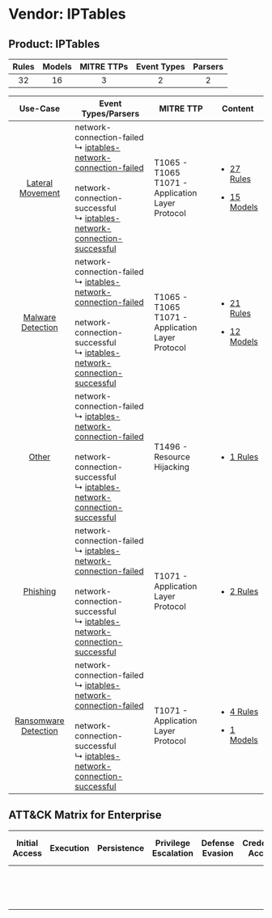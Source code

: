 Vendor: IPTables
================
Product: IPTables
-----------------
| Rules | Models | MITRE TTPs | Event Types | Parsers |
|:-----:|:------:|:----------:|:-----------:|:-------:|
|  32   |   16   |     3      |      2      |    2    |

|                               Use-Case                               | Event Types/Parsers                                                                                                                                                                                                                                                                          | MITRE TTP                                               | Content                                                                                                           |
|:--------------------------------------------------------------------:| -------------------------------------------------------------------------------------------------------------------------------------------------------------------------------------------------------------------------------------------------------------------------------------------- | ------------------------------------------------------- | ----------------------------------------------------------------------------------------------------------------- |
|     [Lateral Movement](../../../UseCases/uc_lateral_movement.md)     |  network-connection-failed<br> ↳ [iptables-network-connection-failed](Parsers/parserContent_iptables-network-connection-failed.md)<br><br> network-connection-successful<br> ↳ [iptables-network-connection-successful](Parsers/parserContent_iptables-network-connection-successful.md)<br> | T1065 - T1065<br>T1071 - Application Layer Protocol<br> | [<ul><li>27 Rules</li></ul><ul><li>15 Models</li></ul>](Rules_Models/r_m_iptables_iptables_Lateral_Movement.md)   |
|    [Malware Detection](../../../UseCases/uc_malware_detection.md)    |  network-connection-failed<br> ↳ [iptables-network-connection-failed](Parsers/parserContent_iptables-network-connection-failed.md)<br><br> network-connection-successful<br> ↳ [iptables-network-connection-successful](Parsers/parserContent_iptables-network-connection-successful.md)<br> | T1065 - T1065<br>T1071 - Application Layer Protocol<br> | [<ul><li>21 Rules</li></ul><ul><li>12 Models</li></ul>](Rules_Models/r_m_iptables_iptables_Malware_Detection.md)  |
|                [Other](../../../UseCases/uc_other.md)                |  network-connection-failed<br> ↳ [iptables-network-connection-failed](Parsers/parserContent_iptables-network-connection-failed.md)<br><br> network-connection-successful<br> ↳ [iptables-network-connection-successful](Parsers/parserContent_iptables-network-connection-successful.md)<br> | T1496 - Resource Hijacking<br>                          | [<ul><li>1 Rules</li></ul>](Rules_Models/r_m_iptables_iptables_Other.md)                                          |
|             [Phishing](../../../UseCases/uc_phishing.md)             |  network-connection-failed<br> ↳ [iptables-network-connection-failed](Parsers/parserContent_iptables-network-connection-failed.md)<br><br> network-connection-successful<br> ↳ [iptables-network-connection-successful](Parsers/parserContent_iptables-network-connection-successful.md)<br> | T1071 - Application Layer Protocol<br>                  | [<ul><li>2 Rules</li></ul>](Rules_Models/r_m_iptables_iptables_Phishing.md)                                       |
| [Ransomware Detection](../../../UseCases/uc_ransomware_detection.md) |  network-connection-failed<br> ↳ [iptables-network-connection-failed](Parsers/parserContent_iptables-network-connection-failed.md)<br><br> network-connection-successful<br> ↳ [iptables-network-connection-successful](Parsers/parserContent_iptables-network-connection-successful.md)<br> | T1071 - Application Layer Protocol<br>                  | [<ul><li>4 Rules</li></ul><ul><li>1 Models</li></ul>](Rules_Models/r_m_iptables_iptables_Ransomware_Detection.md) |

ATT&CK Matrix for Enterprise
----------------------------
| Initial Access | Execution | Persistence | Privilege Escalation | Defense Evasion | Credential Access | Discovery | Lateral Movement | Collection | Command and Control                                                             | Exfiltration | Impact                                                                  |
| -------------- | --------- | ----------- | -------------------- | --------------- | ----------------- | --------- | ---------------- | ---------- | ------------------------------------------------------------------------------- | ------------ | ----------------------------------------------------------------------- |
|                |           |             |                      |                 |                   |           |                  |            | [Application Layer Protocol](https://attack.mitre.org/techniques/T1071)<br><br> |              | [Resource Hijacking](https://attack.mitre.org/techniques/T1496)<br><br> |
